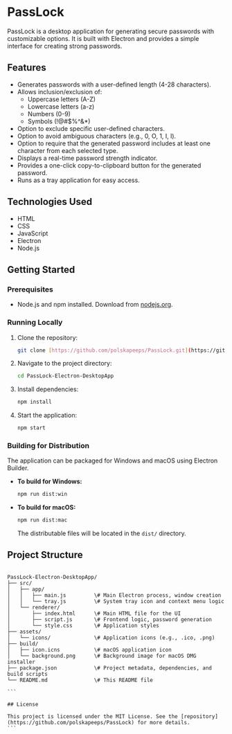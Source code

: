# PassLock

PassLock is a desktop application for generating secure passwords with customizable options. It is built with Electron and provides a simple interface for creating strong passwords.

## Features

* Generates passwords with a user-defined length (4-28 characters).
* Allows inclusion/exclusion of:
    * Uppercase letters (A-Z)
    * Lowercase letters (a-z)
    * Numbers (0-9)
    * Symbols (!@#$%^&*)
* Option to exclude specific user-defined characters.
* Option to avoid ambiguous characters (e.g., 0, O, 1, I, l).
* Option to require that the generated password includes at least one character from each selected type.
* Displays a real-time password strength indicator.
* Provides a one-click copy-to-clipboard button for the generated password.
* Runs as a tray application for easy access.

## Technologies Used

* HTML
* CSS
* JavaScript
* Electron
* Node.js

## Getting Started

### Prerequisites

* Node.js and npm installed. Download from [nodejs.org](https://nodejs.org/).

### Running Locally

1.  Clone the repository:
    ```bash
    git clone [https://github.com/polskapeeps/PassLock.git](https://github.com/polskapeeps/PassLock.git)
    ```
2.  Navigate to the project directory:
    ```bash
    cd PassLock-Electron-DesktopApp
    ```
3.  Install dependencies:
    ```bash
    npm install
    ```
4.  Start the application:
    ```bash
    npm start
    ```

### Building for Distribution

The application can be packaged for Windows and macOS using Electron Builder.

* **To build for Windows:**
    ```bash
    npm run dist:win
    ```
* **To build for macOS:**
    ```bash
    npm run dist:mac
    ```
    The distributable files will be located in the `dist/` directory.

## Project Structure

````

PassLock-Electron-DesktopApp/
├── src/
│   ├── app/
│   │   ├── main.js         \# Main Electron process, window creation
│   │   └── tray.js         \# System tray icon and context menu logic
│   └── renderer/
│       ├── index.html      \# Main HTML file for the UI
│       ├── script.js       \# Frontend logic, password generation
│       └── style.css       \# Application styles
├── assets/
│   └── icons/              \# Application icons (e.g., .ico, .png)
├── build/
│   ├── icon.icns           \# macOS application icon
│   └── background.png      \# Background image for macOS DMG installer
├── package.json            \# Project metadata, dependencies, and build scripts
└── README.md               \# This README file

```

## License

This project is licensed under the MIT License. See the [repository](https://github.com/polskapeeps/PassLock) for more details.
```